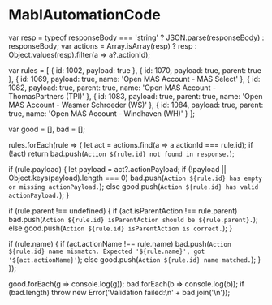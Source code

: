 # MablAutomationCode




var resp = typeof responseBody === 'string' ? JSON.parse(responseBody) : responseBody;
var actions = Array.isArray(resp) ? resp : Object.values(resp).filter(a => a?.actionId);

var rules = [
  { id: 1002, payload: true },
  { id: 1070, payload: true, parent: true },
  { id: 1069, payload: true, name: 'Open MAS Account - MAS Select' },
  { id: 1082, payload: true, parent: true, name: 'Open MAS Account - ThomasPartners (TPI)' },
  { id: 1083, payload: true, parent: true, name: 'Open MAS Account - Wasmer Schroeder (WS)' },
  { id: 1084, payload: true, parent: true, name: 'Open MAS Account - Windhaven (WH)' }
];

var good = [], bad = [];

rules.forEach(rule => {
  let act = actions.find(a => a.actionId === rule.id);
  if (!act) return bad.push(`Action ${rule.id} not found in response.`);

  if (rule.payload) {
    let payload = act?.actionPayload;
    if (!payload || Object.keys(payload).length === 0)
      bad.push(`Action ${rule.id} has empty or missing actionPayload.`);
    else good.push(`Action ${rule.id} has valid actionPayload.`);
  }

  if (rule.parent !== undefined) {
    if (act.isParentAction !== rule.parent)
      bad.push(`Action ${rule.id} isParentAction should be ${rule.parent}.`);
    else good.push(`Action ${rule.id} isParentAction is correct.`);
  }

  if (rule.name) {
    if (act.actionName !== rule.name)
      bad.push(`Action ${rule.id} name mismatch. Expected '${rule.name}', got '${act.actionName}'`);
    else good.push(`Action ${rule.id} name matched.`);
  }
});

good.forEach(g => console.log(g));
bad.forEach(b => console.log(b));
if (bad.length) throw new Error('Validation failed:\n' + bad.join('\n'));
